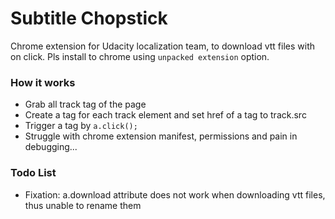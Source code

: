 # Subtitle Chopstick

Chrome extension for Udacity localization team, to download vtt files with on click. Pls install to chrome using `unpacked extension` option.

### How it works

+ Grab all track tag of the page
+ Create a tag for each track element and set href of a tag to track.src
+ Trigger a tag by `a.click();`
+ Struggle with chrome extension manifest, permissions and pain in debugging...

### Todo List

+ Fixation: a.download attribute does not work when downloading vtt files, thus unable to rename them
